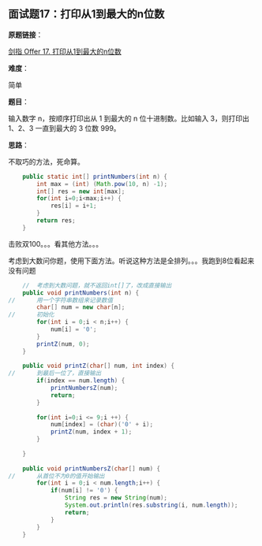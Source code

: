 ## 面试题17：打印从1到最大的n位数

**原题链接**：

[剑指 Offer 17. 打印从1到最大的n位数](https://leetcode-cn.com/problems/da-yin-cong-1dao-zui-da-de-nwei-shu-lcof/)

**难度**：

简单

**题目**：

输入数字 n，按顺序打印出从 1 到最大的 n 位十进制数。比如输入 3，则打印出 1、2、3 一直到最大的 3 位数 999。

**思路**：

不取巧的方法，死命算。

```java
	public static int[] printNumbers(int n) {
		int max = (int) (Math.pow(10, n) -1);
		int[] res = new int[max];
		for(int i=0;i<max;i++) {
			res[i] = i+1;
		}
		return res;
    }
```
击败双100。。。看其他方法。。。

考虑到大数问你题，使用下面方法。听说这种方法是全排列。。。我跑到8位看起来没有问题
```java
	//	考虑到大数问题，就不返回int[]了，改成直接输出
	public void printNumbers(int n) {
//		用一个字符串数组来记录数值
		char[] num = new char[n];
//		初始化
		for(int i = 0;i < n;i++) {
			num[i] = '0';
		}
		printZ(num, 0);
	}
	
	public void printZ(char[] num, int index) {
//		到最后一位了，直接输出
		if(index == num.length) {
			printNumbersZ(num);
			return;
		}
		
		for(int i=0;i <= 9;i ++) {
			num[index] = (char)('0' + i);
			printZ(num, index + 1);
		}
		
	}
	
	public void printNumbersZ(char[] num) {
//		从首位不为0的值开始输出
		for(int i = 0;i < num.length;i++) {
			if(num[i] != '0') {
				String res = new String(num);
				System.out.println(res.substring(i, num.length));
				return;
			}
		}
	}
```